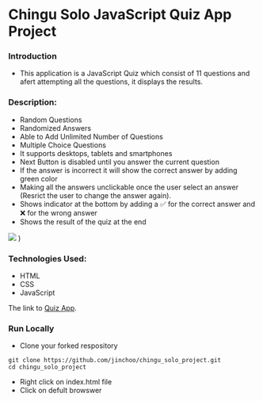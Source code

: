 # Chingu Solo JavaScript Quiz App Project

### Introduction

- This application is a JavaScript Quiz which consist of 11 questions and afert attempting all the questions, it displays the results.


### Description:

- Random Questions
- Randomized Answers
- Able to Add Unlimited Number of Questions
- Multiple Choice Questions
- It supports desktops, tablets and smartphones
- Next Button is disabled until you answer the current question
- If the answer is incorrect it will show the correct answer by adding green color
- Making all the answers unclickable once the user select an answer (Resrict the user to change the answer again).  
- Shows indicator at the bottom by adding a :white_check_mark: for the correct answer and :x: for the wrong answer
- Shows the result of the quiz at the end 


![](https://user-images.githubusercontent.com/67439427/192649344-54ed653d-d79f-4797-993e-11a348433cb4.png)
)



### Technologies Used:

- HTML
- CSS
- JavaScript

The link to [Quiz App](https://chingu-solo-project-9zqo.vercel.app).


### Run Locally
- Clone your forked respository 

```
git clone https://github.com/jinchoo/chingu_solo_project.git
cd chingu_solo_project
```

- Right click on index.html file
- Click on defult browswer

